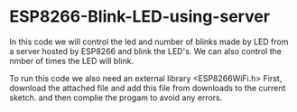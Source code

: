 # ESP8266-Blink-LED-using-server
In this code we will control the led and number of blinks made by LED from a server hosted by ESP8266 and blink the LED's. We can also control the nmber of times the LED will blink.

To run this code we also need an external library 
<ESP8266WiFi.h>
First, download the attached file and add this file from downloads to the current sketch. and then complie the progam to avoid any errors. 
